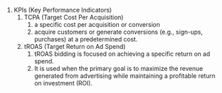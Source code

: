 
1. KPIs (Key Performance Indicators)
	1. TCPA (Target Cost Per Acquisition)
		1. a specific cost per acquisition or conversion
		2. acquire customers or generate conversions (e.g., sign-ups, purchases) at a predetermined cost.
	2. tROAS (Target Return on Ad Spend)
		1. tROAS bidding is focused on achieving a specific return on ad spend.
		2. It is used when the primary goal is to maximize the revenue generated from advertising while maintaining a profitable return on investment (ROI).
